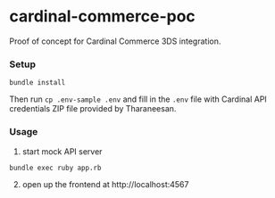 # cardinal-commerce-poc

Proof of concept for Cardinal Commerce 3DS integration.

### Setup

```
bundle install
```

Then run `cp .env-sample .env` and fill in the `.env` file with Cardinal API credentials ZIP file provided by Tharaneesan.

### Usage

1. start mock API server

```
bundle exec ruby app.rb
```

2. open up the frontend at http://localhost:4567
